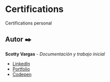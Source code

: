 # Certifications
Certifications personal

## Autor ✒️
**Scotty Vargas** - *Documentación y trabajo inicial*

* [LinkedIn](https://www.linkedin.com/in/scotty-vargas/)
* [Portfolio](https://scacode.com/)
* [Codepen](https://codepen.io/Scacode)
